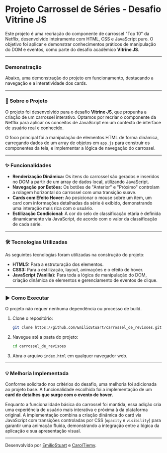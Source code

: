 # Projeto Carrossel de Séries - Desafio Vitrine JS

Este projeto é uma recriação do componente de carrossel "Top 10" da Netflix, desenvolvido inteiramente com HTML, CSS e JavaScript puro. O objetivo foi aplicar e demonstrar conhecimentos práticos de manipulação do DOM e eventos, como parte do desafio acadêmico **Vitrine JS**.

---

### Demonstração

Abaixo, uma demonstração do projeto em funcionamento, destacando a navegação e a interatividade dos cards.

---

### 📖 Sobre o Projeto

O projeto foi desenvolvido para o desafio **Vitrine JS**, que propunha a criação de um carrossel interativo. Optamos por recriar o componente da Netflix para aplicar os conceitos de JavaScript em um contexto de interface de usuário real e conhecido.

O foco principal foi a manipulação de elementos HTML de forma dinâmica, carregando dados de um array de objetos em `app.js` para construir os componentes da tela, e implementar a lógica de navegação do carrossel.

---

### ✨ Funcionalidades

* **Renderização Dinâmica:** Os itens do carrossel são gerados e inseridos no DOM a partir de um array de dados local, utilizando JavaScript.
* **Navegação por Botões:** Os botões de "Anterior" e "Próximo" controlam a rolagem horizontal do carrossel com uma transição suave.
* **Cards com Efeito Hover:** Ao posicionar o mouse sobre um item, um card com informações detalhadas da série é exibido, demonstrando uma interação mais rica com o usuário.
* **Estilização Condicional:** A cor do selo de classificação etária é definida dinamicamente via JavaScript, de acordo com o valor da classificação de cada série.

---

### 🛠️ Tecnologias Utilizadas

As seguintes tecnologias foram utilizadas na construção do projeto:

* **HTML5:** Para a estruturação dos elementos.
* **CSS3:** Para a estilização, layout, animações e o efeito de hover.
* **JavaScript (Vanilla):** Para toda a lógica de manipulação do DOM, criação dinâmica de elementos e gerenciamento de eventos de clique.

---

### ▶️ Como Executar

O projeto não requer nenhuma dependência ou processo de build.

1.  Clone o repositório:
    ```bash
    git clone https://github.com/EmilioStuart/carrossel_de_revisoes.git
    ```
2.  Navegue até a pasta do projeto:
    ```bash
    cd carrossel_de_revisoes
    ```
3.  Abra o arquivo `index.html` em qualquer navegador web.

---

### 💡 Melhoria Implementada

Conforme solicitado nos critérios do desafio, uma melhoria foi adicionada ao projeto base. A funcionalidade escolhida foi a implementação de um **card de detalhes que surge com o evento de hover**.

Enquanto a funcionalidade básica do carrossel foi mantida, essa adição cria uma experiência de usuário mais interativa e próxima à da plataforma original. A implementação combina a criação dinâmica do card via JavaScript com transições controladas por CSS (`opacity` e `visibility`) para garantir uma animação fluida, demonstrando a integração entre a lógica da aplicação e sua apresentação visual.

---

Desenvolvido por [EmilioStuart](https://github.com/EmilioStuart) e [CarolTiemy](https://github.com/CarolTiemy).

